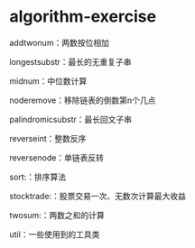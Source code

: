 # algorithm-exercise

addtwonum：两数按位相加

longestsubstr：最长的无重复子串

midnum：中位数计算

noderemove：移除链表的倒数第n个几点

palindromicsubstr：最长回文子串

reverseint：整数反序

reversenode：单链表反转

sort:：排序算法

stocktrade:：股票交易一次、无数次计算最大收益

twosum:：两数之和的计算

util：一些使用到的工具类